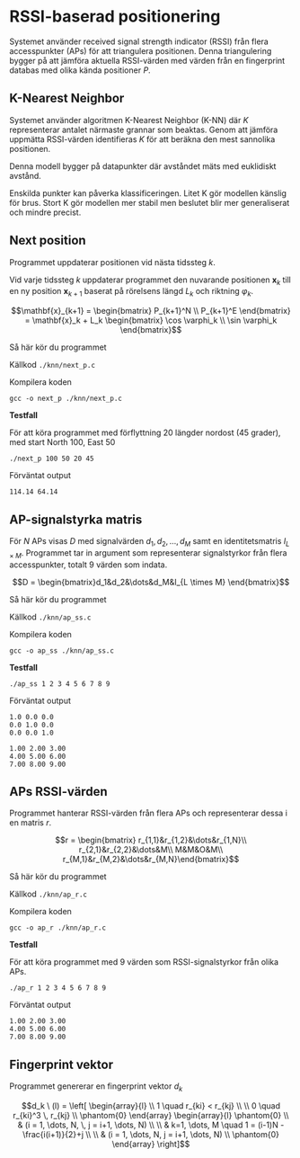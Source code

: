 # RSSI-baserad positionering

Systemet använder received signal strength indicator (RSSI) från flera accesspunkter (APs) för att triangulera positionen. Denna triangulering bygger på att jämföra aktuella RSSI-värden med värden från en fingerprint databas med olika kända positioner $P$.

## K-Nearest Neighbor

Systemet använder algoritmen K-Nearest Neighbor (K-NN) där $K$ representerar antalet närmaste grannar som beaktas. Genom att jämföra uppmätta RSSI-värden identifieras $K$ för att beräkna den mest sannolika positionen.

Denna modell bygger på datapunkter där avståndet mäts med euklidiskt avstånd.

Enskilda punkter kan påverka klassificeringen. Litet K gör modellen känslig för brus. Stort K gör modellen mer stabil men beslutet blir mer generaliserat och mindre precist.

**Next position**
---

Programmet uppdaterar positionen vid nästa tidssteg $k$.

Vid varje tidssteg $k$ uppdaterar programmet den nuvarande positionen $\mathbf{x}_ {k}$ till en ny position $\mathbf{x}_ {k+1}$ baserat på rörelsens längd $L_k$ och riktning $\varphi_k$.

```math
\mathbf{x}_{k+1} = 
\begin{bmatrix} P_{k+1}^N \\ P_{k+1}^E \end{bmatrix} = 
\mathbf{x}_k + L_k 
\begin{bmatrix} \cos \varphi_k \\ \sin \varphi_k \end{bmatrix}
```

Så här kör du programmet

Källkod `./knn/next_p.c`

Kompilera koden
```
gcc -o next_p ./knn/next_p.c
```

**Testfall**

För att köra programmet med förflyttning 20 längder nordost (45 grader), med start North 100, East 50
```
./next_p 100 50 20 45
```
Förväntat output
```
114.14 64.14
```

## AP-signalstyrka matris

För $N$ APs visas $D$ med signalvärden $d_ 1, d_ 2, \dots, d_ M$ samt en identitetsmatris $I_ {L \times M}$. Programmet tar in argument som representerar signalstyrkor från flera accesspunkter, totalt 9 värden som indata.

```math
D = \begin{bmatrix}d_1&d_2&\dots&d_M&I_{L \times M} \end{bmatrix}
```

Så här kör du programmet

Källkod `./knn/ap_ss.c`

Kompilera koden

```
gcc -o ap_ss ./knn/ap_ss.c
```

**Testfall**

```
./ap_ss 1 2 3 4 5 6 7 8 9
```
Förväntat output
```
1.0 0.0 0.0
0.0 1.0 0.0
0.0 0.0 1.0

1.00 2.00 3.00
4.00 5.00 6.00
7.00 8.00 9.00
```

## APs RSSI-värden

Programmet hanterar RSSI-värden från flera APs och representerar dessa i en matris $r$.

```math
r = \begin{bmatrix}
r_{1,1}&r_{1,2}&\dots&r_{1,N}\\
r_{2,1}&r_{2,2}&\dots&M\\
M&M&O&M\\
r_{M,1}&r_{M,2}&\dots&r_{M,N}\end{bmatrix}
```

Så här kör du programmet

Källkod `./knn/ap_r.c`

Kompilera koden
```
gcc -o ap_r ./knn/ap_r.c
```

**Testfall**

För att köra programmet med 9 värden som RSSI-signalstyrkor från olika APs.
```
./ap_r 1 2 3 4 5 6 7 8 9
```
Förväntat output
```
1.00 2.00 3.00
4.00 5.00 6.00
7.00 8.00 9.00
```

## Fingerprint vektor

Programmet genererar en fingerprint vektor $d_ k$

```math
d_k \ (l) = 
\left[
\begin{array}{l}
\\
1 \quad r_{ki} < r_{kj} \\ \\
0 \quad r_{ki}^3 \, r_{kj} \\
\phantom{0}
\end{array}
\begin{array}{l}
\phantom{0} \\
& (i = 1, \dots, N, \, j = i+1, \dots, N) \\ \\
& k=1, \dots, M \quad 1 = (i-1)N - \frac{i(i+1)}{2}+j \\ \\
& (i = 1, \dots, N, j = i+1, \dots, N) \\
\phantom{0}
\end{array}
\right]
```
